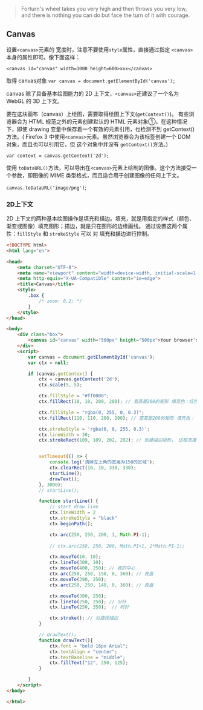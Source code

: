> Forturn's wheel takes you very high and then throws you very low, and there is nothing you can do but face the turn of it with courage.

## Canvas

设置`<canvas>`元素的 宽度时，注意不要使用`style`属性，直接通过指定 `<canvas>`本身的属性即可。像下面这样：

`<canvas id="canvas" width=1000 height=600>xxx</canvas>`

取得 canvas对象 `var canvas = document.getElementById('canvas');`


canvas 除了具备基本绘图能力的 2D 上下文，`<canvas>`还建议了一个名为 WebGL 的 3D 上下文。

要在这块画布（canvas）上绘图，需要取得绘图上下文(`getContext()`)。
有些浏览器会为 HTML 规范之外的元素创建默认的 HTML 元素对象①。在这种情况下，即使 drawing 变量中保存着一个有效的元素引用，也检测不到 getContext()方法。( Firefox 3 中使用`<canvas>`元素。虽然浏览器会为该标签创建一个 DOM 对象，而且也可以引用它，但
这个对象中并没有 `getContext()`方法。)

`var context = canvas.getContext('2d');`

使用 `toDataURL()`方法，可以导出在`<canvas>`元素上绘制的图像。这个方法接受一个参数，即图像的 MIME 类型格式，而且适合用于创建图像的任何上下文。

`canvas.toDataURL('image/png')`;



### 2D上下文
2D 上下文的两种基本绘图操作是填充和描边。填充，就是用指定的样式（颜色、渐变或图像）填充图形；描边，就是只在图形的边缘画线。 通过设置这两个属性：`fillStyle` 和 `strokeStyle` 可以 对 填充和描边进行控制。



``` html
<!DOCTYPE html>
<html lang="en">

<head>
    <meta charset="UTF-8">
    <meta name="viewport" content="width=device-width, initial-scale=1.0">
    <meta http-equiv="X-UA-Compatible" content="ie=edge">
    <title>Canvas</title>
    <style>
        .box {
            /* zoom: 0.2; */
        }
    </style>
</head>

<body>
    <div class="box">
        <canvas id="canvas" width="500px" height="500px">Your browser's version is too low and please update it to the newest.</canvas>
    </div>
    <script>
        var canvas = document.getElementById('canvas');
        var ctx = null;

        if (canvas.getContext) {
            ctx = canvas.getContext('2d');
            ctx.scale(5, 5);

            ctx.fillStyle = "#ff0000";
            ctx.fillRect(10, 10, 200, 200); // 宽高是200的矩形 填充色：红色

            ctx.fillStyle = "rgba(0, 255, 0, 0.3)";
            ctx.fillRect(110, 110, 200, 200); // 宽高是200的矩形 填充色： 绿色， 透明度 30%

            ctx.strokeStyle = 'rgba(0, 0, 255, 0.3)';
            ctx.lineWidth = 30;
            ctx.strokeRect(109, 109, 202, 202); // 创建描边矩形， 边框宽度是30， 颜色是蓝色


            setTimeout(() => {
                console.log('清掉左上角的宽高为150的区域');
                ctx.clearRect(10, 10, 330, 330);
                startLine();
                drawText();
            }, 3000);
            // startLine();

            function startLine() {
                // start draw line
                ctx.lineWidth = 2
                ctx.strokeStyle = "black"
                ctx.beginPath();

                ctx.arc(250, 250, 200, 1, Math.PI-1);
                
                // ctx.arc(250, 250, 200, Math.PI+1, 2*Math.PI-1);

                ctx.moveTo(10, 10);
                ctx.lineTo(300, 10);
                ctx.moveTo(400, 250); // 表的中心
                ctx.arc(250, 250, 150, 0, 360); // 表盘
                ctx.moveTo(390, 250);
                ctx.arc(250, 250, 140, 0, 360); // 表盘

                ctx.moveTo(380, 250);
                ctx.lineTo(250, 250); // 分针
                ctx.lineTo(250, 350);  // 时针

                ctx.stroke(); // 对路径描边
            }

            // drawText();
            function drawText(){
                ctx.font = "bold 16px Arial"; 
                ctx.textAlign = "center"; 
                ctx.textBaseline = "middle"; 
                ctx.fillText("12", 250, 125); 
            }

        }
    </script>
</body>

</html>
```